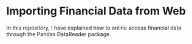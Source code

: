 # Importing Financial Data from Web

In this repository, I have explained how to online access financial data through the Pandas DataReader package.
